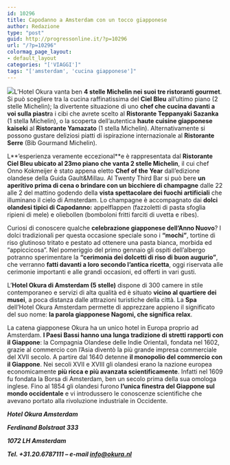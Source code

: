 ```yaml
---
id: 10296
title: Capodanno a Amsterdam con un tocco giapponese
author: Redazione
type: "post"
guid: http://progressonline.it/?p=10296
url: "/?p=10296"
colormag_page_layout:
- default_layout
categories: "['VIAGGI']"
tags: "['amsterdam', 'cucina giapponese']"
---
```


![](https://progressonline.it/wp-content/uploads/2018/12/Hotel-Okura-Amsterdam-View-WEB.jpg)L’Hotel Okura vanta ben **4 stelle Michelin nei suoi tre ristoranti gourmet**. Si può scegliere tra la cucina raffinatissima del **Ciel Bleu** all’ultimo piano (2 stelle Michelin); la divertente situazione di uno **chef che cucina davanti a voi sulla piastr**a i cibi che avrete scelto al **Ristorante Teppanyaki Sazanka** (1 stella Michelin), o la scoperta dell’autentica **haute cuisine giapponese kaiseki** al **Ristorante Yamazato** (1 stella Michelin). Alternativamente si possono gustare deliziosi piatti di ispirazione internazionale al **Ristorante Serre** (Bib Gourmand Michelin).

L**’esperienza veramente eccezional**e è rappresentata dal **Ristorante Ciel Bleu ubicato al 23mo piano che vanta 2 stelle Michelin**, il cui chef Onno Kokmeijer è stato appena eletto **Chef of the Year** dall’edizione olandese della Guida Gault&amp;Millau. Al Twenty Third Bar si può bere **un aperitivo prima di cena o brindare con un bicchiere di champagne** dalle 22 alle 2 del mattino godendo della **vista spettacolare dei fuochi artificiali** che illuminano il cielo di Amsterdam. Lo champagne è accompagnato dai **dolci olandesi tipici di Capodanno:** appelflappen (fazzoletti di pasta sfoglia ripieni di mele) e oliebollen (bomboloni fritti farciti di uvetta e ribes).

Curiosi di conoscere qualche **celebrazione giapponese dell’Anno Nuovo**? I dolci tradizionali per questa occasione speciale sono i **“mochi”**, tortine di riso glutinoso tritato e pestato ad ottenere una pasta bianca, morbida ed “appiccicosa”. Nel pomeriggio del primo gennaio gli ospiti dell’albergo potranno sperimentare la **“cerimonia dei dolcetti di riso di buon augurio”**, che verranno **fatti davanti a loro secondo l’antica ricetta**, oggi riservata alle cerimonie importanti e alle grandi occasioni, ed offerti in vari gusti.

L’**Hotel Okura di Amsterdam (5 stelle)** dispone di 300 camere in stile contemporaneo e servizi di alta qualità ed è situato **vicino al quartiere dei musei**, a poca distanza dalle attrazioni turistiche della città. La **Spa** dell’Hotel Okura Amsterdam permette di apprezzare appieno il significato del suo nome: **la parola giapponese Nagomi, che significa relax**.

La catena giapponese Okura ha un unico hotel in Europa proprio ad Amsterdam. **I Paesi Bassi hanno una lunga tradizione di stretti rapporti con il Giappone**: la Compagnia Olandese delle Indie Orientali, fondata nel 1602, grazie al commercio con l’Asia diventò la più grande impresa commerciale del XVII secolo. A partire dal 1640 detenne **il monopolio del commercio con il Giappone**. Nei secoli XVII e XVIII gli olandesi erano la nazione europea economicamente **più ricca e più avanzata scientificamente**. Infatti nel 1609 fu fondata la Borsa di Amsterdam, ben un secolo prima della sua omologa inglese. Fino al 1854 gli olandesi furono **l’unica finestra del Giappone sul mondo occidentale** e vi introdussero le conoscenze scientifiche che avevano portato alla rivoluzione industriale in Occidente.

***Hotel Okura Amsterdam***

***Ferdinand Bolstraat 333***

***1072 LH Amsterdam***

***Tel. +31.20.6787111 – e-mail info@okura.nl***